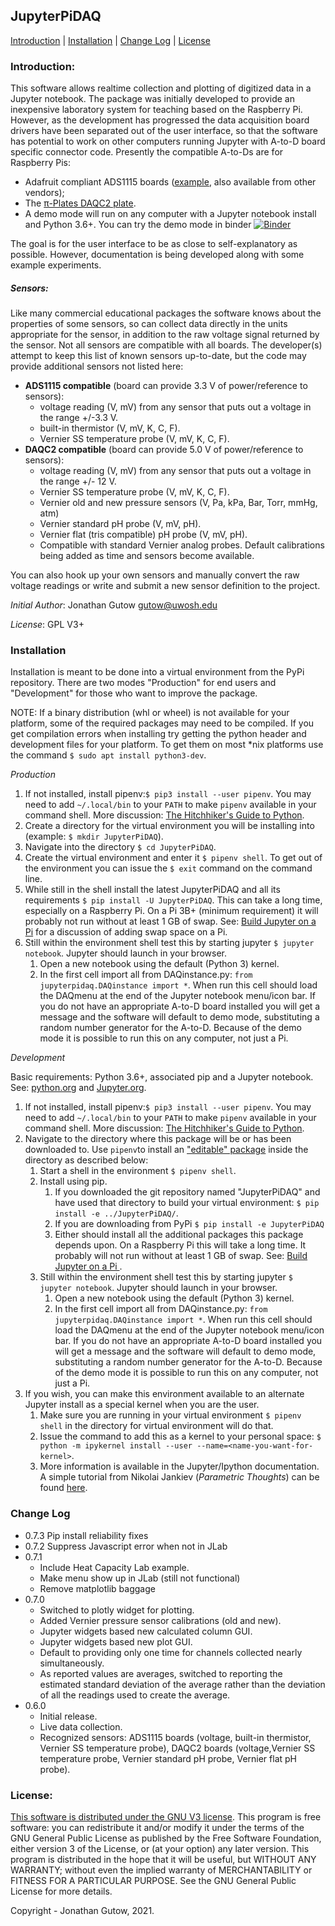 ## JupyterPiDAQ
[Introduction](#introduction) | [Installation](#installation) | 
[Change Log](#change-log) | [License](#license)
### Introduction:
This software allows realtime collection and plotting of 
digitized data in  a Jupyter notebook. The package was initially developed
to provide an inexpensive laboratory system for teaching based on
the Raspberry Pi.  However, as the development has progressed the data
acquisition board drivers have been separated out of the user interface,
so that the software has potential to work on other computers running Jupyter
with A-to-D board specific connector code. Presently the compatible A-to-Ds are
for Raspberry Pis: 
* Adafruit compliant ADS1115 boards 
([example](https://www.amazon.com/KNACRO-4-Channel-Raspberry-ADS1115-Channel/dp/B07149WH7P),
also available from other vendors);
* The [&pi;-Plates DAQC2 plate](https://pi-plates.com/daqc2r1/). 
* A demo mode will run on any computer with a Jupyter notebook install and
Python 3.6+. You can try the demo mode in binder
[![Binder](https://mybinder.org/badge_logo.svg)](https://mybinder.org/v2/gh/JupyterPhysSciLab/JupyterPiDAQ.git/HEAD?filepath=usage_examples)
  
The goal is for the user interface to be as close to self-explanatory as
 possible. However, documentation is being developed along with some example
  experiments.

##### Sensors:
Like many commercial educational packages the software knows about the
properties of some sensors, so can collect data directly in the units
appropriate for the sensor, in addition to the raw voltage signal returned
by the sensor. Not all sensors are compatible with all boards.
The developer(s) attempt to keep this list of known sensors up-to-date, but the
code may provide additional sensors not listed here:
* __ADS1115 compatible__ (board can provide 3.3 V of power/reference to
 sensors):
  * voltage reading (V, mV) from any sensor that puts out a voltage in the
   range +/-3.3 V.
  * built-in thermistor (V, mV, K, C, F).
  * Vernier SS temperature probe (V, mV, K, C, F).
* __DAQC2 compatible__ (board can provide 5.0 V of power/reference to sensors):
  * voltage reading (V, mV) from any sensor that puts out a voltage in the
   range +/- 12 V.
  * Vernier SS temperature probe (V, mV, K, C, F).
  * Vernier old and new pressure sensors (V, Pa, kPa, Bar, Torr, mmHg, atm)  
  * Vernier standard pH probe (V, mV, pH).
  * Vernier flat (tris compatible) pH probe (V, mV, pH).
  * Compatible with standard Vernier analog probes. Default calibrations
  being added as time and sensors become available.

You can also hook up your own sensors and manually convert the raw voltage
readings or write and submit a new sensor definition to the project.

_Initial Author_: Jonathan Gutow <gutow@uwosh.edu>

_License_: GPL V3+

### Installation

Installation is meant to be done into a virtual environment
from the PyPi repository. There are two modes "Production" 
for end users and "Development" for those who want to
improve the package.

NOTE: If a binary distribution (whl or wheel) is not available for your
platform, some of the required packages may need to be compiled. If you get
compilation errors when installing try getting the python header and 
development files for your platform. To get them on most *nix platforms use the
command `$ sudo apt install python3-dev`.

_Production_

1. If not installed, install pipenv:`$ pip3 install --user pipenv`. You may
need to add `~/.local/bin` to your `PATH` to make `pipenv`
available in your command shell. More discussion: 
[The Hitchhiker's Guide to
Python](https://docs.python-guide.org/dev/virtualenvs/).
1. Create a directory for the virtual environment you will be installing
   into (example: `$ mkdir JupyterPiDAQ`).
1. Navigate into the directory `$ cd JupyterPiDAQ`.
1. Create the virtual environment and enter it `$ pipenv shell`. To get out of
   the environment you can issue the `$ exit` command on the command line.
1. While still in the shell install the latest JupyterPiDAQ and all its
 requirements
   `$ pip install -U JupyterPiDAQ`. This can take a long time, especially on a
   Raspberry Pi. On a Pi 3B+ (minimum requirement) it will probably not run
   without at least 1 GB of swap. See: [Build Jupyter on a Pi](
   https://cms.gutow.uwosh.edu/Gutow/useful-chemistry-links/software-tools-and-coding/computer-and-coding-how-tos/installing-jupyter-on-raspberrian)
   for a discussion of adding swap space on a Pi.
1. Still within the environment shell test
   this by starting jupyter `$ jupyter notebook`. Jupyter should launch in your browser.
    1. Open a new notebook using the default (Python 3) kernel.
    1. In the first cell import all from DAQinstance.py: 
       `from jupyterpidaq.DAQinstance import *`.
        When run this cell should load the DAQmenu at the end of the Jupyter
        notebook menu/icon bar. If you do not have an appropriate A-to-D
        board installed you will get a message and the software
        will default to demo mode, substituting a random number
        generator for the A-to-D. Because of the demo mode it is
        possible to run this on any computer, not just a Pi.
        
_Development_

Basic requirements: Python 3.6+, associated
pip and a Jupyter notebook.
See: [python.org](https://python.org) and
[Jupyter.org](https://jupyter.org).

1. If not installed, install pipenv:`$ pip3 install --user pipenv`. You may
need to add `~/.local/bin` to your `PATH` to make `pipenv`
available in your command shell. More discussion: 
[The Hitchhiker's Guide to Python](https://docs.python-guide.org/dev/virtualenvs/).
1. Navigate to the directory where this package will be
or has been downloaded to. Use `pipenv`to install an 
["editable" package](https://pip.pypa.io/en/stable/reference/pip_install/#editable-installs) 
inside the directory as described below:
    1. Start a shell in the environment `$ pipenv shell`.
    1. Install using pip.
        1. If you downloaded the git repository named "JupyterPiDAQ"
        and have used that directory to build your virtual
        environment: `$ pip install -e ../JupyterPiDAQ/`.
        1. If you are downloading from PyPi
        `$ pip install -e JupyterPiDAQ`
        1. Either should install all the additional packages this
        package depends upon. On a Raspberry Pi this will take
        a long time. It probably will not run without at least 1 GB of swap. See: 
        [Build Jupyter on a Pi
        ](https://www.uwosh.edu/facstaff/gutow/computer-and-programming-how-tos/installing-jupyter-on-raspberrian).
    1. Still within the environment shell test
       this by starting jupyter `$ jupyter notebook`. Jupyter should launch in
       your browser.
        1. Open a new notebook using the default (Python 3) kernel.
        1. In the first cell import all from DAQinstance.py: 
        `from jupyterpidaq.DAQinstance import *`.
        When run this cell should load the DAQmenu at the end of the
        Jupyter notebook menu/icon bar. If you do not have an appropriate A-to-D
        board installed you will get a message and the software
        will default to demo mode, substituting a random number
        generator for the A-to-D. Because of the demo mode it is
        possible to run this on any computer, not just a Pi.
1. If you wish, you can make this environment available to an alternate Jupyter
install as a special kernel when you are the user.
    1. Make sure you are running in your virtual environment `$ pipenv shell` 
       in the directory for  virtual environment will do that.
    1. Issue the command to add this as a kernel to your personal space: 
    `$ python -m ipykernel install --user --name=<name-you-want-for-kernel>`.
    1. More information is available in the Jupyter/Ipython documentation. 
    A simple tutorial from Nikolai Jankiev (_Parametric Thoughts_) can be
     found [here](https://janakiev.com/til/jupyter-virtual-envs/). 

### Change Log
* 0.7.3 Pip install reliability fixes
* 0.7.2 Suppress Javascript error when not in JLab
* 0.7.1
  * Include Heat Capacity Lab example.
  * Make menu show up in JLab (still not functional)
  * Remove matplotlib baggage  
* 0.7.0
    * Switched to plotly widget for plotting.
    * Added Vernier pressure sensor calibrations (old and new).
    * Jupyter widgets based new calculated column GUI.
    * Jupyter widgets based new plot GUI.
    * Default to providing only one time for channels collected nearly 
      simultaneously.
    * As reported values are averages, switched to reporting the estimated 
      standard deviation of the average rather than the deviation of all the 
      readings used to create the average.
 * 0.6.0 
   * Initial release.
   * Live data collection.
   * Recognized sensors: ADS1115 boards (voltage, built-in thermistor, 
     Vernier SS temperature probe), DAQC2 boards (voltage,Vernier SS 
     temperature probe, Vernier standard pH probe, Vernier flat pH probe). 
     
### License:
[This software is distributed under the GNU V3 license](https://gnu.org/licenses).
This program is free software: you can redistribute it and/or modify
    it under the terms of the GNU General Public License as published by
    the Free Software Foundation, either version 3 of the License, or
    (at your option) any later version.
    This program is distributed in the hope that it will be useful,
    but WITHOUT ANY WARRANTY; without even the implied warranty of
    MERCHANTABILITY or FITNESS FOR A PARTICULAR PURPOSE.  See the
    GNU General Public License for more details.

Copyright - Jonathan Gutow, 2021.